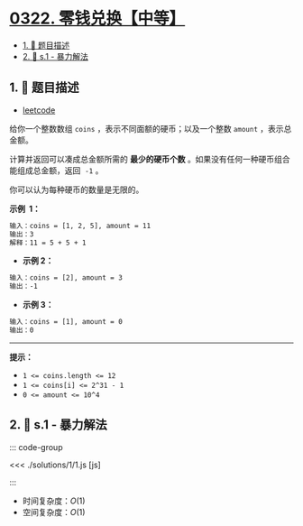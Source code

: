 # [0322. 零钱兑换【中等】](https://github.com/tnotesjs/TNotes.leetcode/tree/main/notes/0322.%20%E9%9B%B6%E9%92%B1%E5%85%91%E6%8D%A2%E3%80%90%E4%B8%AD%E7%AD%89%E3%80%91)

<!-- region:toc -->

- [1. 📝 题目描述](#1--题目描述)
- [2. 🎯 s.1 - 暴力解法](#2--s1---暴力解法)

<!-- endregion:toc -->

## 1. 📝 题目描述

- [leetcode](https://leetcode.cn/problems/coin-change/)

给你一个整数数组 `coins` ，表示不同面额的硬币；以及一个整数 `amount` ，表示总金额。

计算并返回可以凑成总金额所需的 **最少的硬币个数** 。如果没有任何一种硬币组合能组成总金额，返回  `-1` 。

你可以认为每种硬币的数量是无限的。

**示例  1：**

```txt
输入：coins = [1, 2, 5], amount = 11
输出：3
解释：11 = 5 + 5 + 1
```

- **示例 2：**

```txt
输入：coins = [2], amount = 3
输出：-1
```

- **示例 3：**

```txt
输入：coins = [1], amount = 0
输出：0
```

---

**提示：**

- `1 <= coins.length <= 12`
- `1 <= coins[i] <= 2^31 - 1`
- `0 <= amount <= 10^4`

## 2. 🎯 s.1 - 暴力解法

::: code-group

<<< ./solutions/1/1.js [js]

:::

- 时间复杂度：$O(1)$
- 空间复杂度：$O(1)$
